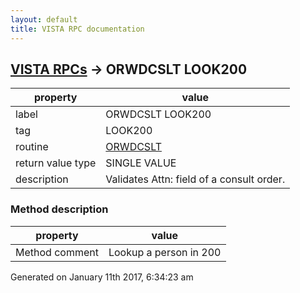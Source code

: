 ```yaml
---
layout: default
title: VISTA RPC documentation
---
```




## [VISTA RPCs](TableOfContent.md) &#8594; ORWDCSLT LOOK200 

 property | value 
--- | --- 
 label | ORWDCSLT LOOK200
 tag | LOOK200
 routine | [ORWDCSLT](http://code.osehra.org/dox/Routine_ORWDCSLT_source.html)
 return value type | SINGLE VALUE
 description | Validates Attn: field of a consult order.


### Method description

 property | value 
--- | --- 
 Method comment | Lookup a person in 200




Generated on January 11th 2017, 6:34:23 am